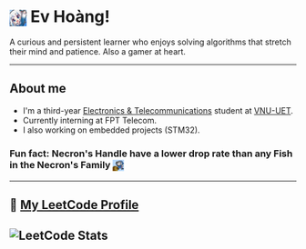 # <img src="assets/gura_emote.png" width="30" style="vertical-align:middle;"/> Ev Hoàng!
A curious and persistent learner who enjoys solving algorithms that stretch their mind and patience.
Also a gamer at heart.

---
## About me 
- I'm a third-year [Electronics & Telecommunications](https://uet.vnu.edu.vn/en/faculty-electronics-telecommunications-fet/) student at [VNU-UET](https://uet.vnu.edu.vn/).  
- Currently interning at FPT Telecom.  
- I also working on embedded projects (STM32).  

### Fun fact: Necron's Handle have a lower drop rate than any Fish in the Necron's Family <img src="assets/gura_bonk.webp" width="20" style="vertical-align:middle;"/>

---

## 🔗 [My LeetCode Profile](https://leetcode.com/u/hduckien/) 

![LeetCode Stats](https://leetcard.jacoblin.cool/hduckien?theme=dark&font=Montserrat&ext=heatmap)
---

<!--
**Ev-Hoang/Ev-Hoang** is a ✨ _special_ ✨ repository because its `README.md` (this file) appears on your GitHub profile.

Here are some ideas to get you started:

- 🔭 I’m currently working on ...
- 🌱 I’m currently learning ...
- 👯 I’m looking to collaborate on ...
- 🤔 I’m looking for help with ...
- 💬 Ask me about ...
- 📫 How to reach me: ...
- 😄 Pronouns: ...
- ⚡ Fun fact: ...
-->
